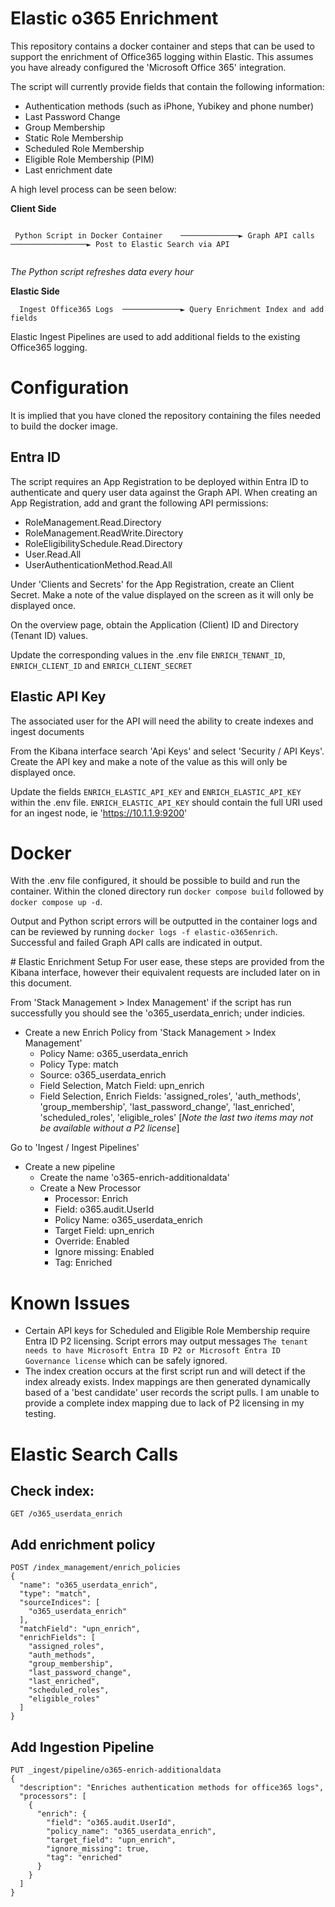 # Elastic o365 Enrichment
This repository contains a docker container and steps that can be used to support the enrichment of Office365 logging within Elastic. This assumes you have already configured the 'Microsoft Office 365' integration. 

The script will currently provide fields that contain the following information:
- Authentication methods (such as iPhone, Yubikey and phone number)
- Last Password Change
- Group Membership
- Static Role Membership
- Scheduled Role Membership
- Eligible Role Membership (PIM)
- Last enrichment date

A high level process can be seen below:

**Client Side**
```
                                                                                                                       
 Python Script in Docker Container    ─────────────► Graph API calls  ─────────────────► Post to Elastic Search via API
                                                                                                                       
```             
*The Python script refreshes data every hour*

**Elastic Side**
```                                                                                                                       
  Ingest Office365 Logs  ─────────────► Query Enrichment Index and add fields                                          
```
Elastic Ingest Pipelines are used to add additional fields to the existing Office365 logging. 


# Configuration
It is implied that you have cloned the repository containing the files needed to build the docker image. 

## Entra ID
The script requires an App Registration to be deployed within Entra ID to authenticate and query user data against the Graph API. 
When creating an App Registration, add and grant the following API permissions:
- RoleManagement.Read.Directory
- RoleManagement.ReadWrite.Directory
- RoleEligibilitySchedule.Read.Directory
- User.Read.All
- UserAuthenticationMethod.Read.All

Under 'Clients and Secrets' for the App Registration, create an Client Secret. Make a note of the value displayed on the screen as it will only be displayed once. 

On the overview page, obtain the Application (Client) ID and Directory (Tenant ID) values. 

Update the corresponding values in the .env file `ENRICH_TENANT_ID`,
`ENRICH_CLIENT_ID` and `ENRICH_CLIENT_SECRET`

## Elastic API Key
The associated user for the API will need the ability to create indexes and ingest documents

From the Kibana interface search 'Api Keys' and select 'Security / API Keys'.
Create the API key and make a note of the value as this will only be displayed once. 

Update the fields `ENRICH_ELASTIC_API_KEY` and `ENRICH_ELASTIC_API_KEY` within the .env file. `ENRICH_ELASTIC_API_KEY` should contain the full URI used for an ingest node, ie 'https://10.1.1.9:9200'

# Docker
With the .env file configured, it should be possible to build and run the container. 
Within the cloned directory run `docker compose build` followed by `docker compose up -d`. 

Output and Python script errors will be outputted in the container logs and can be reviewed by running `docker logs -f elastic-o365enrich`.
Successful and failed Graph API calls are indicated in output. 

# Elastic Enrichment Setup
For user ease, these steps are provided from the Kibana interface, however their equivalent requests are included later on in this document.

From 'Stack Management > Index Management' if the script has run successfully you should see the 'o365_userdata_enrich; under indicies.

- Create a new Enrich Policy from 'Stack Management > Index Management'
    - Policy Name: o365_userdata_enrich
    - Policy Type: match
    - Source: o365_userdata_enrich
    - Field Selection, Match Field: upn_enrich
    - Field Selection, Enrich Fields: 'assigned_roles', 'auth_methods', 'group_membership', 'last_password_change', 'last_enriched', 'scheduled_roles', 'eligible_roles' [*Note the last two items may not be available without a P2 license*]

Go to 'Ingest / Ingest Pipelines'
- Create a new pipeline
    - Create the name 'o365-enrich-additionaldata'
    - Create a New Processor
        - Processor: Enrich
        - Field: o365.audit.UserId
        - Policy Name: o365_userdata_enrich
        - Target Field: upn_enrich
        - Override: Enabled
        - Ignore missing: Enabled
        - Tag: Enriched



# Known Issues
- Certain API keys for Scheduled and Eligible Role Membership require Entra ID P2 licensing. Script errors may output messages `The tenant needs to have Microsoft Entra ID P2 or Microsoft Entra ID Governance license` which can be safely ignored.
- The index creation occurs at the first script run and will detect if the index already exists. Index mappings are then generated dynamically based of a 'best candidate' user records the script pulls. I am unable to provide a complete index mapping due to lack of P2 licensing in my testing. 

# Elastic Search Calls

## Check index:
`GET /o365_userdata_enrich`

## Add enrichment policy
```
POST /index_management/enrich_policies
{
  "name": "o365_userdata_enrich",
  "type": "match",
  "sourceIndices": [
    "o365_userdata_enrich"
  ],
  "matchField": "upn_enrich",
  "enrichFields": [
    "assigned_roles",
    "auth_methods",
    "group_membership",
    "last_password_change",
    "last_enriched",
    "scheduled_roles",
    "eligible_roles"
  ]
}
```

## Add Ingestion Pipeline
```
PUT _ingest/pipeline/o365-enrich-additionaldata
{
  "description": "Enriches authentication methods for office365 logs",
  "processors": [
    {
      "enrich": {
        "field": "o365.audit.UserId",
        "policy_name": "o365_userdata_enrich",
        "target_field": "upn_enrich",
        "ignore_missing": true,
        "tag": "enriched"
      }
    }
  ]
}
```